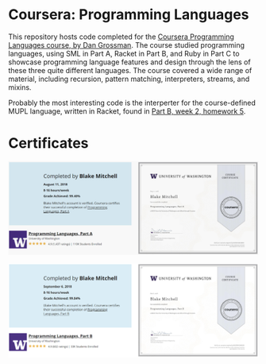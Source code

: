 # Coursera: Programming Languages

This repository hosts code completed for the [Coursera Programming Languages course, by Dan Grossman](https://www.coursera.org/learn/programming-languages). The course studied programming languages, using SML in Part A, Racket in Part B, and Ruby in Part C to showcase programming language features and design through the lens of these three quite different languages. The course covered a wide range of material, including recursion, pattern matching, interpreters, streams, and mixins.

Probably the most interesting code is the interperter for the course-defined MUPL language, written in Racket, found in [Part B, week 2, homework 5](https://github.com/bmitc/coursera-programming-languages/blob/main/part-b/week-2/hw5.rkt).

# Certificates

![Part A Certificate](/certificates/part-a-certificate.png)

![Part B Certificate](/certificates/part-b-certificate.png)
